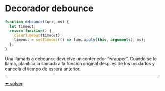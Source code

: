 # Decorador debounce

````js
function debounce(func, ms) {
  let timeout;
  return function() {
    clearTimeout(timeout);
    timeout = setTimeout(() => func.apply(this, arguments), ms);
  };
}
````

Una llamada a debounce devuelve un contenedor “wrapper”. Cuando se lo llama, planifica la llamada a la función original después de los ms dados y cancela el tiempo de espera anterior.

---
[⬅️ volver](https://github.com/VictorHugoAguilar/javascript-interview-questions-explained/tree/main/theory/advanced-functions/09_call-apply-decorators)
